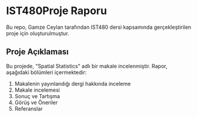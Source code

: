 # IST480Proje Raporu
Bu repo, Gamze Ceylan tarafından IST480 dersi kapsamında gerçekleştirilen proje için oluşturulmuştur.

## Proje Açıklaması

Bu projede, "Spatial Statistics" adlı bir makale incelenmiştir. Rapor, aşağıdaki bölümleri içermektedir:

1. Makalenin yayınlandığı dergi hakkında inceleme
2. Makale incelemesi
3. Sonuç ve Tartışma
4. Görüş ve Öneriler
5. Referanslar
